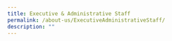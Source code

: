 ```yaml
---
title: Executive & Administrative Staff
permalink: /about-us/ExecutiveAdministrativeStaff/
description: ""
---
```

